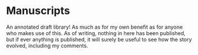 # Manuscripts
An annotated draft library! As much as for my own benefit as for anyone who makes use of this. As of writing, nothing in here has been published, but if ever anything _is_ published, it will surely be useful to see how the story evolved, including my comments.

